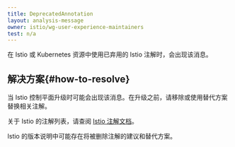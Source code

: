 ```yaml
---
title: DeprecatedAnnotation
layout: analysis-message
owner: istio/wg-user-experience-maintainers
test: n/a
---
```


在 Istio 或 Kubernetes 资源中使用已弃用的 Istio 注解时，会出现该消息。

## 解决方案{#how-to-resolve}

当 Istio 控制平面升级时可能会出现该消息。在升级之前，请移除或使用替代方案替换相关注解。

关于 Istio 的注解列表，请查阅 [Istio 注解文档](/zh/docs/reference/config/annotations/)。

Istio 的版本说明中可能存在将被删除注解的建议和替代方案。
